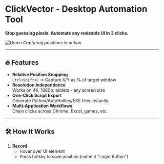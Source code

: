 # ClickVector - Desktop Automation Tool   
**Stop guessing pixels. Automate any resizable UI in 3 clicks.**  

![Demo](demo.gif) *Capturing positions in action*

---

## 🔥 Features  
- **Relative Position Snapping**  
  `Ctrl+Shift+C` → Capture X/Y as % of target window  
- **Resolution Independence**  
  Works on 4K, 1080p, tablets - any screen size  
- **One-Click Script Export**  
  Generate Python/AutoHotkey/EXE files instantly  
- **Multi-Application Workflows**  
  Chain clicks across Chrome, Excel, games, etc.  

---

## 🛠️ How It Works  

1. **Record**  
   - Hover over UI element  
   - Press hotkey to save position (name it "Login Button")  

